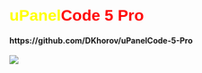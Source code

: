  <h1 style="font-family: Arial,serif ; color: yellow">uPanel<span style="color:red">Code 5 Pro</h1>
 <h4>https://github.com/DKhorov/uPanelCode-5-Pro</h4>


<img src="https://6681e0ffc6a6498d2257cd67--magenta-beijinho-85041d.netlify.app/ad7%204k.png">
